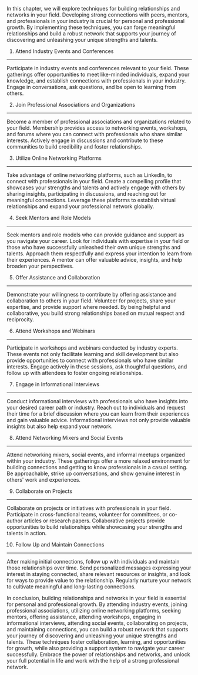 
In this chapter, we will explore techniques for building relationships and networks in your field. Developing strong connections with peers, mentors, and professionals in your industry is crucial for personal and professional growth. By implementing these techniques, you can forge meaningful relationships and build a robust network that supports your journey of discovering and unleashing your unique strengths and talents.

1. Attend Industry Events and Conferences
-----------------------------------------

Participate in industry events and conferences relevant to your field. These gatherings offer opportunities to meet like-minded individuals, expand your knowledge, and establish connections with professionals in your industry. Engage in conversations, ask questions, and be open to learning from others.

2. Join Professional Associations and Organizations
---------------------------------------------------

Become a member of professional associations and organizations related to your field. Membership provides access to networking events, workshops, and forums where you can connect with professionals who share similar interests. Actively engage in discussions and contribute to these communities to build credibility and foster relationships.

3. Utilize Online Networking Platforms
--------------------------------------

Take advantage of online networking platforms, such as LinkedIn, to connect with professionals in your field. Create a compelling profile that showcases your strengths and talents and actively engage with others by sharing insights, participating in discussions, and reaching out for meaningful connections. Leverage these platforms to establish virtual relationships and expand your professional network globally.

4. Seek Mentors and Role Models
-------------------------------

Seek mentors and role models who can provide guidance and support as you navigate your career. Look for individuals with expertise in your field or those who have successfully unleashed their own unique strengths and talents. Approach them respectfully and express your intention to learn from their experiences. A mentor can offer valuable advice, insights, and help broaden your perspectives.

5. Offer Assistance and Collaboration
-------------------------------------

Demonstrate your willingness to contribute by offering assistance and collaboration to others in your field. Volunteer for projects, share your expertise, and provide support where needed. By being helpful and collaborative, you build strong relationships based on mutual respect and reciprocity.

6. Attend Workshops and Webinars
--------------------------------

Participate in workshops and webinars conducted by industry experts. These events not only facilitate learning and skill development but also provide opportunities to connect with professionals who have similar interests. Engage actively in these sessions, ask thoughtful questions, and follow up with attendees to foster ongoing relationships.

7. Engage in Informational Interviews
-------------------------------------

Conduct informational interviews with professionals who have insights into your desired career path or industry. Reach out to individuals and request their time for a brief discussion where you can learn from their experiences and gain valuable advice. Informational interviews not only provide valuable insights but also help expand your network.

8. Attend Networking Mixers and Social Events
---------------------------------------------

Attend networking mixers, social events, and informal meetups organized within your industry. These gatherings offer a more relaxed environment for building connections and getting to know professionals in a casual setting. Be approachable, strike up conversations, and show genuine interest in others' work and experiences.

9. Collaborate on Projects
--------------------------

Collaborate on projects or initiatives with professionals in your field. Participate in cross-functional teams, volunteer for committees, or co-author articles or research papers. Collaborative projects provide opportunities to build relationships while showcasing your strengths and talents in action.

10. Follow Up and Maintain Connections
--------------------------------------

After making initial connections, follow up with individuals and maintain those relationships over time. Send personalized messages expressing your interest in staying connected, share relevant resources or insights, and look for ways to provide value to the relationship. Regularly nurture your network to cultivate meaningful and long-lasting connections.

In conclusion, building relationships and networks in your field is essential for personal and professional growth. By attending industry events, joining professional associations, utilizing online networking platforms, seeking mentors, offering assistance, attending workshops, engaging in informational interviews, attending social events, collaborating on projects, and maintaining connections, you can build a robust network that supports your journey of discovering and unleashing your unique strengths and talents. These techniques foster collaboration, learning, and opportunities for growth, while also providing a support system to navigate your career successfully. Embrace the power of relationships and networks, and unlock your full potential in life and work with the help of a strong professional network.
